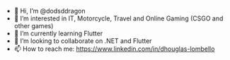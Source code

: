 - 👋 Hi, I’m @dodsddragon
- 👀 I’m interested in IT, Motorcycle, Travel and Online Gaming (CSGO and other games)
- 🌱 I’m currently learning Flutter
- 💞️ I’m looking to collaborate on .NET and Flutter
- 📫 How to reach me: https://www.linkedin.com/in/dhouglas-lombello

